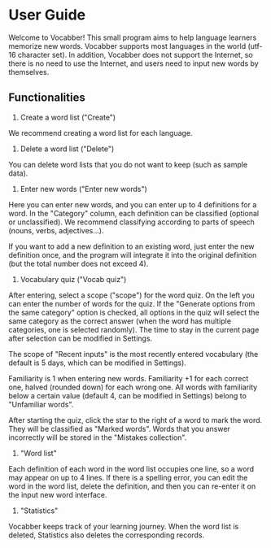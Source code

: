 # User Guide

Welcome to Vocabber! This small program aims to help language learners memorize new words. Vocabber supports most languages in the world (utf-16 character set). In addition, Vocabber does not support the Internet, so there is no need to use the Internet, and users need to input new words by themselves.

## Functionalities

1. Create a word list ("Create")

We recommend creating a word list for each language.

1. Delete a word list ("Delete")

You can delete word lists that you do not want to keep (such as sample data).

1. Enter new words ("Enter new words")

Here you can enter new words, and you can enter up to 4 definitions for a word. In the "Category" column, each definition can be classified (optional or unclassified). We recommend classifying according to parts of speech (nouns, verbs, adjectives…).

If you want to add a new definition to an existing word, just enter the new definition once, and the program will integrate it into the original definition (but the total number does not exceed 4).

1. Vocabulary quiz ("Vocab quiz")

After entering, select a scope ("scope") for the word quiz. On the left you can enter the number of words for the quiz. If the "Generate options from the same category" option is checked, all options in the quiz will select the same category as the correct answer (when the word has multiple categories, one is selected randomly). The time to stay in the current page after selection can be modified in Settings.

The scope of "Recent inputs" is the most recently entered vocabulary (the default is 5 days, which can be modified in Settings).

Familiarity is 1 when entering new words. Familiarity +1 for each correct one, halved (rounded down) for each wrong one. All words with familiarity below a certain value (default 4, can be modified in Settings) belong to "Unfamiliar words".

After starting the quiz, click the star to the right of a word to mark the word. They will be classified as "Marked words".
Words that you answer incorrectly will be stored in the "Mistakes collection".

1. "Word list"

Each definition of each word in the word list occupies one line, so a word may appear on up to 4 lines.
If there is a spelling error, you can edit the word in the word list, delete the definition, and then you can re-enter it on the input new word interface.

1. "Statistics"

Vocabber keeps track of your learning journey. When the word list is deleted, Statistics also deletes the corresponding records.
